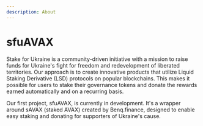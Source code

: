 ```yaml
---
description: About
---
```


# sfuAVAX

Stake for Ukraine is a community-driven initiative with a mission to raise funds for Ukraine's fight for freedom and redevelopment of liberated territories. Our approach is to create innovative products that utilize Liquid Staking Derivative (LSD) protocols on popular blockchains. This makes it possible for users to stake their governance tokens and donate the rewards earned automatically and on a recurring basis.

Our first project, sfuAVAX, is currently in development. It's a wrapper around sAVAX (staked AVAX) created by Benq.finance, designed to enable easy staking and donating for supporters of Ukraine's cause.

